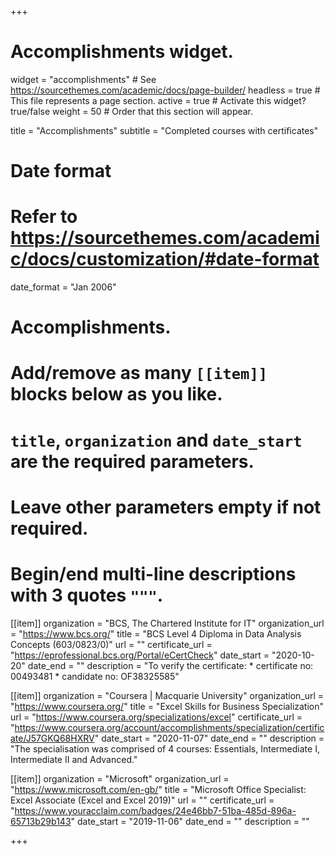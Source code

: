 +++
# Accomplishments widget.
widget = "accomplishments"  # See https://sourcethemes.com/academic/docs/page-builder/
headless = true  # This file represents a page section.
active = true  # Activate this widget? true/false
weight = 50  # Order that this section will appear.

title = "Accomplishments"
subtitle = "Completed courses with certificates"

# Date format
#   Refer to https://sourcethemes.com/academic/docs/customization/#date-format
date_format = "Jan 2006"

# Accomplishments.
#   Add/remove as many `[[item]]` blocks below as you like.
#   `title`, `organization` and `date_start` are the required parameters.
#   Leave other parameters empty if not required.
#   Begin/end multi-line descriptions with 3 quotes `"""`.

[[item]]
  organization = "BCS, The Chartered Institute for IT"
  organization_url = "https://www.bcs.org/"
  title = "BCS Level 4 Diploma in Data Analysis Concepts (603/0823/0)"
  url = ""
  certificate_url = "https://eprofessional.bcs.org/Portal/eCertCheck"
  date_start = "2020-10-20"
  date_end = ""
  description = "To verify the certificate: 
    * certificate no: 00493481
    * candidate no: OF38325585"

[[item]]
  organization = "Coursera | Macquarie University"
  organization_url = "https://www.coursera.org/"
  title = "Excel Skills for Business Specialization"
  url = "https://www.coursera.org/specializations/excel"
  certificate_url = "https://www.coursera.org/account/accomplishments/specialization/certificate/J57GKQ68HXRV"
  date_start = "2020-11-07"
  date_end = ""
  description = "The specialisation was comprised of 4 courses: Essentials, Intermediate I, Intermediate II and Advanced."
  
[[item]]
  organization = "Microsoft"
  organization_url = "https://www.microsoft.com/en-gb/"
  title = "Microsoft Office Specialist: Excel Associate (Excel and Excel 2019)"
  url = ""
  certificate_url = "https://www.youracclaim.com/badges/24e46bb7-51ba-485d-896a-65713b29b143"
  date_start = "2019-11-06"
  date_end = ""
  description = ""

+++
